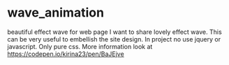 # wave_animation
beautiful effect wave for web page
I want to share lovely effect wave. This can be very useful to embellish the site design. In project no use jquery or javascript. Only pure css. More information look at https://codepen.io/kirina23/pen/BaJEjve

